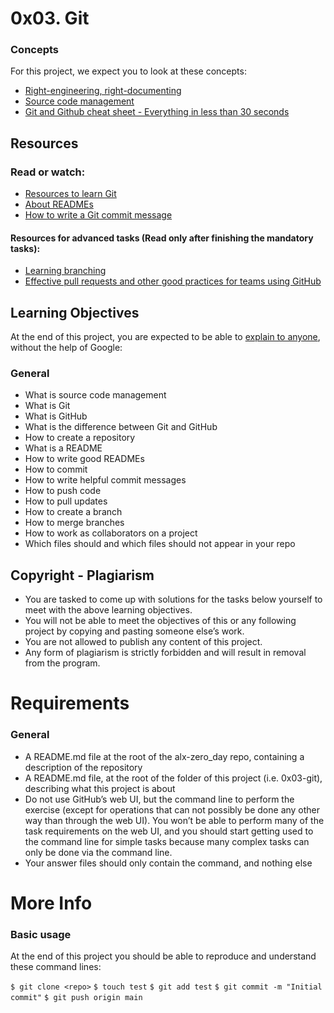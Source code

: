 # 0x03. Git

### Concepts
For this project, we expect you to look at these concepts:

- [Right-engineering, right-documenting](https://intranet.alxswe.com/concepts/6)
- [Source code management](https://intranet.alxswe.com/concepts/22)
- [Git and Github cheat sheet - Everything in less than 30 seconds](https://intranet.alxswe.com/concepts/57)

## Resources
### Read or watch:

- [Resources to learn Git](https://intranet.alxswe.com/rltoken/YtcpriOT-x-WiyScwLpn4Q)
- [About READMEs](https://intranet.alxswe.com/rltoken/R7MeJ8alpK3JoVF8w24wiQ)
- [How to write a Git commit message](https://intranet.alxswe.com/rltoken/FYsjjR-97Hk4NJtgqzWdtQ)

#### Resources for advanced tasks (Read only after finishing the mandatory tasks):

- [Learning branching](https://intranet.alxswe.com/rltoken/tN8ZJ0yWubOP6jdciqtrFw)
- [Effective pull requests and other good practices for teams using GitHub](https://intranet.alxswe.com/rltoken/mjpQ9OCU0Dz-DFxZjASEJg)

## Learning Objectives
At the end of this project, you are expected to be able to [explain to anyone](https://intranet.alxswe.com/rltoken/jj0uPL9hiKF10KCH4u620A), without the help of Google:

### General
- What is source code management
- What is Git
- What is GitHub
- What is the difference between Git and GitHub
- How to create a repository
- What is a README
- How to write good READMEs
- How to commit
- How to write helpful commit messages
- How to push code
- How to pull updates
- How to create a branch
- How to merge branches
- How to work as collaborators on a project
- Which files should and which files should not appear in your repo

## Copyright - Plagiarism
- You are tasked to come up with solutions for the tasks below yourself to meet with the above learning objectives.
- You will not be able to meet the objectives of this or any following project by copying and pasting someone else’s work.
- You are not allowed to publish any content of this project.
- Any form of plagiarism is strictly forbidden and will result in removal from the program.

# Requirements
### General
- A README.md file at the root of the alx-zero_day repo, containing a description of the repository
- A README.md file, at the root of the folder of this project (i.e. 0x03-git), describing what this project is about
- Do not use GitHub’s web UI, but the command line to perform the exercise (except for operations that can not possibly be done any other way than through the web UI). You won’t be able to perform many of the task requirements on the web UI, and you should start getting used to the command line for simple tasks because many complex tasks can only be done via the command line.
- Your answer files should only contain the command, and nothing else

# More Info
### Basic usage
At the end of this project you should be able to reproduce and understand these command lines:

```$ git clone <repo>```
```$ touch test```
```$ git add test```
```$ git commit -m "Initial commit"```
```$ git push origin main```